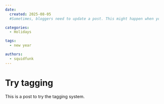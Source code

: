 ```yaml
---
date:
  created: 2025-08-05
  #Sometimes, bloggers need to update a post. This might happen when you make a mistake or when something changes that you need to reflect in the post. To indicate you have edited a post, you can include an updated date in the page header.

categories:
  - Holidays

tags:
  - new year

authors:
  - squidfunk
---
```


# Try tagging

This is a post to try the tagging system.
